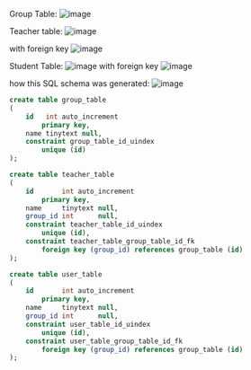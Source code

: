 Group Table:
![image](https://user-images.githubusercontent.com/77209365/178926352-6c93d35e-3430-47af-9569-06b863b44ca7.png)

Teacher table:
![image](https://user-images.githubusercontent.com/77209365/178926570-42c180dd-323e-4e7c-a4c8-02c6522efbed.png)

with foreign key 
![image](https://user-images.githubusercontent.com/77209365/178926804-a23fc4ee-945c-4037-9173-2e125472d835.png)


Student Table:
![image](https://user-images.githubusercontent.com/77209365/178926920-6f853705-1cfc-4e48-9317-b9d00b40418b.png)
 with foreign key
 ![image](https://user-images.githubusercontent.com/77209365/178927004-5471ab6c-851b-42e8-b4af-d0808bbb916c.png)

how this SQL schema was generated:
![image](https://user-images.githubusercontent.com/77209365/178932968-e6f86148-e235-4b34-a157-25b248486c04.png)

```SQL
create table group_table
(
    id   int auto_increment
        primary key,
    name tinytext null,
    constraint group_table_id_uindex
        unique (id)
);

create table teacher_table
(
    id       int auto_increment
        primary key,
    name     tinytext null,
    group_id int      null,
    constraint teacher_table_id_uindex
        unique (id),
    constraint teacher_table_group_table_id_fk
        foreign key (group_id) references group_table (id)
);

create table user_table
(
    id       int auto_increment
        primary key,
    name     tinytext null,
    group_id int      null,
    constraint user_table_id_uindex
        unique (id),
    constraint user_table_group_table_id_fk
        foreign key (group_id) references group_table (id)
);
```
